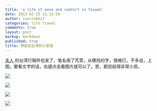 ```yaml
---
title: 'a life of ease and comfort in Taiwan'
date: 2013-02-25 11:15:59
author: sourrabbit
categories: life travel
comments: true
layout: post
markup: markdown
published: true
title: 停留在台湾的小安逸
---
```

 [夫人](http://twitter.com/sourrabbit)
的台湾行稿件也发了，笔名用了芃萱，从哪找的字，很难打。不多说，上图。要看文字的话，右键点击看图片就可以了。恩，题目起得非常小资。

![](http://farm9.staticflickr.com/8515/8497377210_dfeaaebf1b_o.jpg)

![](http://farm9.staticflickr.com/8086/8497377428_c66c5539c0_o.jpg)

![](http://farm9.staticflickr.com/8378/8497377652_dec234b2e6_o.jpg)

![](http://farm9.staticflickr.com/8102/8496274659_96ae0fc217_o.jpg)
